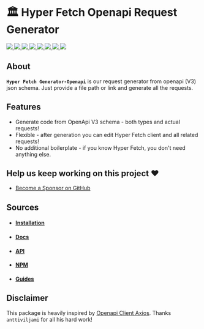 # 🏛️ Hyper Fetch Openapi Request Generator 

<p>
  <a href="https://bettertyped.com/">
    <img src="https://custom-icon-badges.demolab.com/static/v1?label=&message=BetterTyped&color=333&logo=BT" />
  </a>
  <a href="https://github.com/BetterTyped/hyper-fetch">
    <img src="https://custom-icon-badges.demolab.com/github/stars/BetterTyped/hyper-fetch?logo=star&color=118ab2" />
  </a>
  <a href="https://github.com/BetterTyped/hyper-fetch/blob/main/License.md">
    <img src="https://custom-icon-badges.demolab.com/github/license/BetterTyped/hyper-fetch?logo=law&color=yellow" />
  </a>
  <a href="https://www.npmjs.com/package/@hyper-fetch/graphql">
    <img src="https://custom-icon-badges.demolab.com/npm/v/@hyper-fetch/graphql.svg?logo=npm&color=e76f51" />
  </a>
  <a href="https://api.codeclimate.com/v1/badges/eade9435e75ecea0c004/test_coverage">
    <img src="https://api.codeclimate.com/v1/badges/eade9435e75ecea0c004/test_coverage" />
  </a>
  <a href="https://github.com/BetterTyped/hyper-fetch">
    <img src="https://custom-icon-badges.demolab.com/badge/typescript-%23007ACC.svg?logo=typescript&logoColor=white" />
  </a>
  <a href="https://github.com/BetterTyped/hyper-fetch">
    <img src="https://custom-icon-badges.demolab.com/badge/-Axios-E10098?logo=axios&logoColor=white" />
  </a>
  <a href="https://www.npmjs.com/package/@hyper-fetch/axios">
    <img src="https://custom-icon-badges.demolab.com/bundlephobia/minzip/@hyper-fetch/axios?color=64BC4B&logo=package" />
  </a>
</p>

## About

**`Hyper Fetch Generator-Openapi`** is our request generator from openapi (V3) json schema. Just provide a file path or link and generate all the requests. 

## Features

- Generate code from OpenApi V3 schema - both types and actual requests!
- Flexible - after generation you can edit Hyper Fetch client and all related requests!
- No additional boilerplate - if you know Hyper Fetch, you don't need anything else.

## Help us keep working on this project ❤️

- [Become a Sponsor on GitHub](https://github.com/sponsors/prc5)

## Sources

- #### [Installation](https://hyperfetch.bettertyped.com/docs/documentation/getting-started/installation)
- #### [Docs](https://hyperfetch.bettertyped.com/)
- #### [API](https://hyperfetch.bettertyped.com/api/)
- #### [NPM](https://www.npmjs.com/package/@hyper-fetch/codegen-openapi)
- #### [Guides](https://hyperfetch.bettertyped.com/guides/Basic/Setup)

## Disclaimer

This package is heavily inspired by [Openapi Client Axios](https://www.npmjs.com/package/openapi-client-axios). 
Thanks `anttiviljami` for all his hard work!
